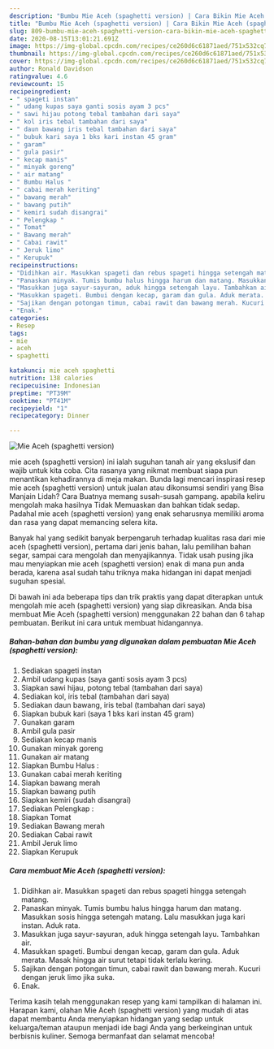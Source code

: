 ```yaml
---
description: "Bumbu Mie Aceh (spaghetti version) | Cara Bikin Mie Aceh (spaghetti version) Yang Bikin Ngiler"
title: "Bumbu Mie Aceh (spaghetti version) | Cara Bikin Mie Aceh (spaghetti version) Yang Bikin Ngiler"
slug: 809-bumbu-mie-aceh-spaghetti-version-cara-bikin-mie-aceh-spaghetti-version-yang-bikin-ngiler
date: 2020-08-15T13:01:21.691Z
image: https://img-global.cpcdn.com/recipes/ce260d6c61871aed/751x532cq70/mie-aceh-spaghetti-version-foto-resep-utama.jpg
thumbnail: https://img-global.cpcdn.com/recipes/ce260d6c61871aed/751x532cq70/mie-aceh-spaghetti-version-foto-resep-utama.jpg
cover: https://img-global.cpcdn.com/recipes/ce260d6c61871aed/751x532cq70/mie-aceh-spaghetti-version-foto-resep-utama.jpg
author: Ronald Davidson
ratingvalue: 4.6
reviewcount: 15
recipeingredient:
- " spageti instan"
- " udang kupas saya ganti sosis ayam 3 pcs"
- " sawi hijau potong tebal tambahan dari saya"
- " kol iris tebal tambahan dari saya"
- " daun bawang iris tebal tambahan dari saya"
- " bubuk kari saya 1 bks kari instan 45 gram"
- " garam"
- " gula pasir"
- " kecap manis"
- " minyak goreng"
- " air matang"
- " Bumbu Halus "
- " cabai merah keriting"
- " bawang merah"
- " bawang putih"
- " kemiri sudah disangrai"
- " Pelengkap "
- " Tomat"
- " Bawang merah"
- " Cabai rawit"
- " Jeruk limo"
- " Kerupuk"
recipeinstructions:
- "Didihkan air. Masukkan spageti dan rebus spageti hingga setengah matang."
- "Panaskan minyak. Tumis bumbu halus hingga harum dan matang. Masukkan sosis hingga setengah matang. Lalu masukkan juga kari instan. Aduk rata."
- "Masukkan juga sayur-sayuran, aduk hingga setengah layu. Tambahkan air."
- "Masukkan spageti. Bumbui dengan kecap, garam dan gula. Aduk merata. Masak hingga air surut tetapi tidak terlalu kering."
- "Sajikan dengan potongan timun, cabai rawit dan bawang merah. Kucuri dengan jeruk limo jika suka."
- "Enak."
categories:
- Resep
tags:
- mie
- aceh
- spaghetti

katakunci: mie aceh spaghetti 
nutrition: 138 calories
recipecuisine: Indonesian
preptime: "PT39M"
cooktime: "PT41M"
recipeyield: "1"
recipecategory: Dinner

---
```



![Mie Aceh (spaghetti version)](https://img-global.cpcdn.com/recipes/ce260d6c61871aed/751x532cq70/mie-aceh-spaghetti-version-foto-resep-utama.jpg)


mie aceh (spaghetti version) ini ialah suguhan tanah air yang ekslusif dan wajib untuk kita coba. Cita rasanya yang nikmat membuat siapa pun menantikan kehadirannya di meja makan.
Bunda lagi mencari inspirasi resep mie aceh (spaghetti version) untuk jualan atau dikonsumsi sendiri yang Bisa Manjain Lidah? Cara Buatnya memang susah-susah gampang. apabila keliru mengolah maka hasilnya Tidak Memuaskan dan bahkan tidak sedap. Padahal mie aceh (spaghetti version) yang enak seharusnya memiliki aroma dan rasa yang dapat memancing selera kita.

Banyak hal yang sedikit banyak berpengaruh terhadap kualitas rasa dari mie aceh (spaghetti version), pertama dari jenis bahan, lalu pemilihan bahan segar, sampai cara mengolah dan menyajikannya. Tidak usah pusing jika mau menyiapkan mie aceh (spaghetti version) enak di mana pun anda berada, karena asal sudah tahu triknya maka hidangan ini dapat menjadi suguhan spesial.




Di bawah ini ada beberapa tips dan trik praktis yang dapat diterapkan untuk mengolah mie aceh (spaghetti version) yang siap dikreasikan. Anda bisa membuat Mie Aceh (spaghetti version) menggunakan 22 bahan dan 6 tahap pembuatan. Berikut ini cara untuk membuat hidangannya.

<!--inarticleads1-->

##### Bahan-bahan dan bumbu yang digunakan dalam pembuatan Mie Aceh (spaghetti version):

1. Sediakan  spageti instan
1. Ambil  udang kupas (saya ganti sosis ayam 3 pcs)
1. Siapkan  sawi hijau, potong tebal (tambahan dari saya)
1. Sediakan  kol, iris tebal (tambahan dari saya)
1. Sediakan  daun bawang, iris tebal (tambahan dari saya)
1. Siapkan  bubuk kari (saya 1 bks kari instan 45 gram)
1. Gunakan  garam
1. Ambil  gula pasir
1. Sediakan  kecap manis
1. Gunakan  minyak goreng
1. Gunakan  air matang
1. Siapkan  Bumbu Halus :
1. Gunakan  cabai merah keriting
1. Siapkan  bawang merah
1. Siapkan  bawang putih
1. Siapkan  kemiri (sudah disangrai)
1. Sediakan  Pelengkap :
1. Siapkan  Tomat
1. Sediakan  Bawang merah
1. Sediakan  Cabai rawit
1. Ambil  Jeruk limo
1. Siapkan  Kerupuk




<!--inarticleads2-->

##### Cara membuat Mie Aceh (spaghetti version):

1. Didihkan air. Masukkan spageti dan rebus spageti hingga setengah matang.
1. Panaskan minyak. Tumis bumbu halus hingga harum dan matang. Masukkan sosis hingga setengah matang. Lalu masukkan juga kari instan. Aduk rata.
1. Masukkan juga sayur-sayuran, aduk hingga setengah layu. Tambahkan air.
1. Masukkan spageti. Bumbui dengan kecap, garam dan gula. Aduk merata. Masak hingga air surut tetapi tidak terlalu kering.
1. Sajikan dengan potongan timun, cabai rawit dan bawang merah. Kucuri dengan jeruk limo jika suka.
1. Enak.




Terima kasih telah menggunakan resep yang kami tampilkan di halaman ini. Harapan kami, olahan Mie Aceh (spaghetti version) yang mudah di atas dapat membantu Anda menyiapkan hidangan yang sedap untuk keluarga/teman ataupun menjadi ide bagi Anda yang berkeinginan untuk berbisnis kuliner. Semoga bermanfaat dan selamat mencoba!

